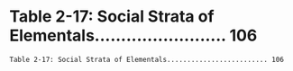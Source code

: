 # Table 2-17: Social Strata of Elementals......................... 106

```
Table 2-17: Social Strata of Elementals......................... 106
```
